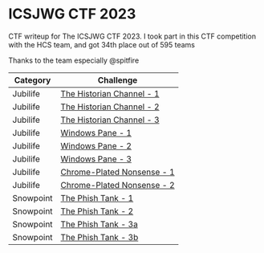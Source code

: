 # ICSJWG CTF 2023
CTF writeup for The ICSJWG CTF 2023. I took part in this CTF competition with the HCS team, and got 34th place out of 595 teams

Thanks to the team especially @spitfire

| Category | Challenge |
| --- | --- |
| Jubilife | [The Historian Channel - 1](/ICSJWG%20CTF%202023/The%20Historian%20Channel%20-%201/)
| Jubilife | [The Historian Channel - 2](/ICSJWG%20CTF%202023/The%20Historian%20Channel%20-%202/)
| Jubilife | [The Historian Channel - 3](/ICSJWG%20CTF%202023/The%20Historian%20Channel%20-%203/)
| Jubilife | [Windows Pane - 1](/ICSJWG%20CTF%202023/Windows%20Pane%20-%201/)
| Jubilife | [Windows Pane - 2](/ICSJWG%20CTF%202023/Windows%20Pane%20-%202/)
| Jubilife | [Windows Pane - 3](/ICSJWG%20CTF%202023/Windows%20Pane%20-%203/)
| Jubilife | [Chrome-Plated Nonsense - 1](/ICSJWG%20CTF%202023/Chrome-Plated%20Nonsense%20-%201/)
| Jubilife | [Chrome-Plated Nonsense - 2](/ICSJWG%20CTF%202023/Chrome-Plated%20Nonsense%20-%202/)
| Snowpoint | [The Phish Tank - 1](/ICSJWG%20CTF%202023/The%20Phish%20Tank%20-%201/)
| Snowpoint | [The Phish Tank - 2](/ICSJWG%20CTF%202023/The%20Phish%20Tank%20-%202/)
| Snowpoint | [The Phish Tank - 3a](/ICSJWG%20CTF%202023/The%20Phish%20Tank%20-%203a/)
| Snowpoint | [The Phish Tank - 3b](/ICSJWG%20CTF%202023/The%20Phish%20Tank%20-%203b/)